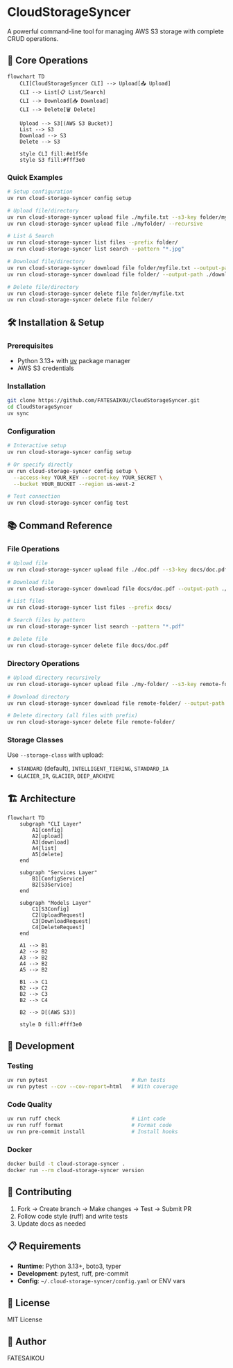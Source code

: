 # CloudStorageSyncer

A powerful command-line tool for managing AWS S3 storage with complete CRUD operations.

## 🚀 Core Operations

```mermaid
flowchart TD
    CLI[CloudStorageSyncer CLI] --> Upload[📤 Upload]
    CLI --> List[📋 List/Search]
    CLI --> Download[📥 Download]
    CLI --> Delete[🗑️ Delete]

    Upload --> S3[(AWS S3 Bucket)]
    List --> S3
    Download --> S3
    Delete --> S3

    style CLI fill:#e1f5fe
    style S3 fill:#fff3e0
```

### Quick Examples

```bash
# Setup configuration
uv run cloud-storage-syncer config setup

# Upload file/directory
uv run cloud-storage-syncer upload file ./myfile.txt --s3-key folder/myfile.txt
uv run cloud-storage-syncer upload file ./myfolder/ --recursive

# List & Search
uv run cloud-storage-syncer list files --prefix folder/
uv run cloud-storage-syncer list search --pattern "*.jpg"

# Download file/directory
uv run cloud-storage-syncer download file folder/myfile.txt --output-path ./downloaded.txt
uv run cloud-storage-syncer download file folder/ --output-path ./downloaded-folder/

# Delete file/directory
uv run cloud-storage-syncer delete file folder/myfile.txt
uv run cloud-storage-syncer delete file folder/
```

## 🛠️ Installation & Setup

### Prerequisites
- Python 3.13+ with [uv](https://docs.astral.sh/uv/) package manager
- AWS S3 credentials

### Installation
```bash
git clone https://github.com/FATESAIKOU/CloudStorageSyncer.git
cd CloudStorageSyncer
uv sync
```

### Configuration
```bash
# Interactive setup
uv run cloud-storage-syncer config setup

# Or specify directly
uv run cloud-storage-syncer config setup \
  --access-key YOUR_KEY --secret-key YOUR_SECRET \
  --bucket YOUR_BUCKET --region us-west-2

# Test connection
uv run cloud-storage-syncer config test
```

## 📚 Command Reference

### File Operations
```bash
# Upload file
uv run cloud-storage-syncer upload file ./doc.pdf --s3-key docs/doc.pdf

# Download file
uv run cloud-storage-syncer download file docs/doc.pdf --output-path ./doc.pdf

# List files
uv run cloud-storage-syncer list files --prefix docs/

# Search files by pattern
uv run cloud-storage-syncer list search --pattern "*.pdf"

# Delete file
uv run cloud-storage-syncer delete file docs/doc.pdf
```

### Directory Operations
```bash
# Upload directory recursively
uv run cloud-storage-syncer upload file ./my-folder/ --s3-key remote-folder/ --recursive

# Download directory
uv run cloud-storage-syncer download file remote-folder/ --output-path ./local-folder/

# Delete directory (all files with prefix)
uv run cloud-storage-syncer delete file remote-folder/
```

### Storage Classes
Use `--storage-class` with upload:
- `STANDARD` (default), `INTELLIGENT_TIERING`, `STANDARD_IA`
- `GLACIER_IR`, `GLACIER`, `DEEP_ARCHIVE`

## 🏗️ Architecture

```mermaid
flowchart TD
    subgraph "CLI Layer"
        A1[config]
        A2[upload]
        A3[download]
        A4[list]
        A5[delete]
    end

    subgraph "Services Layer"
        B1[ConfigService]
        B2[S3Service]
    end

    subgraph "Models Layer"
        C1[S3Config]
        C2[UploadRequest]
        C3[DownloadRequest]
        C4[DeleteRequest]
    end

    A1 --> B1
    A2 --> B2
    A3 --> B2
    A4 --> B2
    A5 --> B2

    B1 --> C1
    B2 --> C2
    B2 --> C3
    B2 --> C4

    B2 --> D[(AWS S3)]

    style D fill:#fff3e0
```

## 🧪 Development

### Testing
```bash
uv run pytest                           # Run tests
uv run pytest --cov --cov-report=html   # With coverage
```

### Code Quality
```bash
uv run ruff check                       # Lint code
uv run ruff format                      # Format code
uv run pre-commit install               # Install hooks
```

### Docker
```bash
docker build -t cloud-storage-syncer .
docker run --rm cloud-storage-syncer version
```

## 🤝 Contributing

1. Fork → Create branch → Make changes → Test → Submit PR
2. Follow code style (ruff) and write tests
3. Update docs as needed

## 📋 Requirements

- **Runtime**: Python 3.13+, boto3, typer
- **Development**: pytest, ruff, pre-commit
- **Config**: `~/.cloud-storage-syncer/config.yaml` or ENV vars

## 📄 License

MIT License

## 👤 Author

FATESAIKOU
